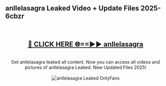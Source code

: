 <h2>anllelasagra Leaked Video + Update Files 2025- 6cbzr</h2>
<br>
<div align="center">
<h2><a href="https://libra.edu.pl?anllelasagra" rel="nofollow">🔴 CLICK HERE 🌐==►► anllelasagra</a></h2>
<br>
Get anllelasagra leaked all content. Now you can access all videos and pictures of anllelasagra Leaked. New Updated Files 2025!
<br>
<br>
<a href="https://libra.edu.pl?anllelasagra" rel="nofollow" data-target="animated-image.originalLink"><img src="https://i.ibb.co.com/WyWwxjT/player-gif2.gif" alt="anllelasagra Leaked OnlyFans" style="max-width: 100%; display: inline-block;" data-target="animated-image.originalImage"></a>
</div>
<br>